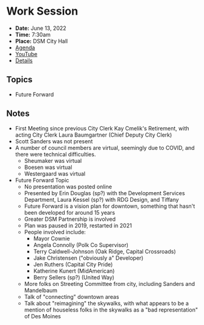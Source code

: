 # Work Session

- **Date:** June 13, 2022
- **Time:** 7:30am
- **Place:** DSM City Hall
- [Agenda](https://councildocs.dsm.city/agendas/2022/20220613CouncilWorkSession.pdf?pdf=Agenda&t=1654819950829)
- [YouTube](https://youtu.be/ZlLX3Yyh1AU)
- [Details](https://www.dsm.city/citycouncil_detail_T60_R2041.php)

## Topics

- Future Forward

## Notes

- First Meeting since previous City Clerk Kay Cmelik's Retirement, with acting City Clerk Laura Baumgartner (Chief Deputy City Clerk)
- Scott Sanders was not present
- A number of council members are virtual, seemingly due to COVID, and there were technical difficulties.
    - Sheumaker was virtual
    - Boesen was virtual
    - Westergaard was virtual
- Future Forward Topic
    - No presentation was posted online
    - Presented by Erin Douglas (sp?) with the Development Services Department, Laura Kessel (sp?) with RDG Design, and Tiffany
    - Future Forward is a vision plan for downtown, something that hasn't been developed for around 15 years
    - Greater DSM Partnership is involved
    - Plan was paused in 2019, restarted in 2021
    - People involved include:
        - Mayor Cownie
        - Angela Connolly (Polk Co Supervisor)
        - Terry Caldwell-Johnson (Oak Ridge, Capital Crossroads)
        - Jake Christensen ("obviously a" Developer)
        - Jen Ruthers (Capital City Pride)
        - Katherine Kunert (MidAmerican)
        - Berry Sellers (sp?) (United Way)
    - More folks on Streeting Committee from city, including Sanders and Mandelbaum
    - Talk of "connecting" downtown areas
    - Talk about "reimagining" the skywalks, with what appears to be a mention of houseless folks in the skywalks as a "bad representation" of Des Moines
